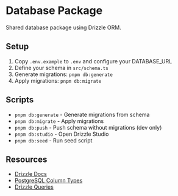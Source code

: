 # Database Package

Shared database package using Drizzle ORM.

## Setup

1. Copy `.env.example` to `.env` and configure your DATABASE_URL
2. Define your schema in `src/schema.ts`
3. Generate migrations: `pnpm db:generate`
4. Apply migrations: `pnpm db:migrate`

## Scripts

- `pnpm db:generate` - Generate migrations from schema
- `pnpm db:migrate` - Apply migrations
- `pnpm db:push` - Push schema without migrations (dev only)
- `pnpm db:studio` - Open Drizzle Studio
- `pnpm db:seed` - Run seed script

## Resources

- [Drizzle Docs](https://orm.drizzle.team/docs/overview)
- [PostgreSQL Column Types](https://orm.drizzle.team/docs/column-types/pg)
- [Drizzle Queries](https://orm.drizzle.team/docs/rqb)
